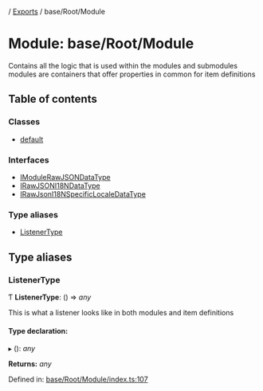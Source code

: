 [](../README.md) / [Exports](../modules.md) / base/Root/Module

# Module: base/Root/Module

Contains all the logic that is used within the modules and submodules
modules are containers that offer properties in common for item definitions

## Table of contents

### Classes

- [default](../classes/base_root_module.default.md)

### Interfaces

- [IModuleRawJSONDataType](../interfaces/base_root_module.imodulerawjsondatatype.md)
- [IRawJSONI18NDataType](../interfaces/base_root_module.irawjsoni18ndatatype.md)
- [IRawJsonI18NSpecificLocaleDataType](../interfaces/base_root_module.irawjsoni18nspecificlocaledatatype.md)

### Type aliases

- [ListenerType](base_root_module.md#listenertype)

## Type aliases

### ListenerType

Ƭ **ListenerType**: () => *any*

This is what a listener looks like in both modules
and item definitions

#### Type declaration:

▸ (): *any*

**Returns:** *any*

Defined in: [base/Root/Module/index.ts:107](https://github.com/onzag/itemize/blob/5fcde7cf/base/Root/Module/index.ts#L107)
